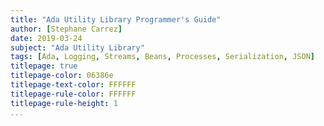 ```yaml
---
title: "Ada Utility Library Programmer's Guide"
author: [Stephane Carrez]
date: 2019-03-24
subject: "Ada Utility Library"
tags: [Ada, Logging, Streams, Beans, Processes, Serialization, JSON]
titlepage: true
titlepage-color: 06386e
titlepage-text-color: FFFFFF
titlepage-rule-color: FFFFFF
titlepage-rule-height: 1
...
```

